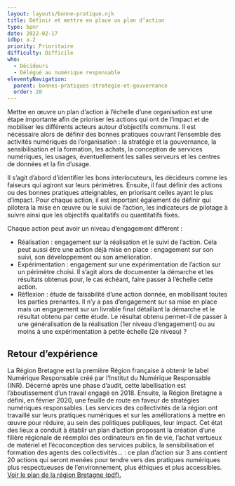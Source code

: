 ```yaml
---
layout: layouts/bonne-pratique.njk
title: Définir et mettre en place un plan d’action 
type: bpnr
date: 2022-02-17
idbp: a.2
priority: Prioritaire
difficulty: Difficile
who:
  - Décideurs
  - Délégué au numérique responsable 
eleventyNavigation:
  parent: bonnes-pratiques-strategie-et-gouvernance
  order: 20
---
```


Mettre en œuvre un plan d’action à l’échelle d’une organisation est une étape importante afin de prioriser les actions qui ont de l’impact et de mobiliser les différents acteurs autour d’objectifs communs. Il est nécessaire alors de définir des bonnes pratiques couvrant l’ensemble des activités numériques de l’organisation : la stratégie et la gouvernance, la sensibilisation et la formation, les achats, la conception de services numériques, les usages, éventuellement les salles serveurs et les centres de données et la fin d’usage.

Il s’agit d’abord d’identifier les bons interlocuteurs, les décideurs comme les faiseurs qui agiront sur leurs périmètres. Ensuite, il faut définir des actions ou des bonnes pratiques atteignables, en priorisant celles ayant le plus d’impact. Pour chaque action, il est important également de définir qui pilotera la mise en œuvre ou le suivi de l’action, les indicateurs de pilotage à suivre ainsi que les objectifs qualitatifs ou quantitatifs fixés.

Chaque action peut avoir un niveau d’engagement différent :

- Réalisation : engagement sur la réalisation et le suivi de l’action. Cela peut aussi être une action déjà mise en place : engagement sur son suivi, son développement ou son amélioration.
- Expérimentation : engagement sur une expérimentation de l’action sur un périmètre choisi. Il s’agit alors de documenter la démarche et les résultats obtenus pour, le cas échéant, faire passer à l’échelle cette action.
- Réflexion : étude de faisabilité d’une action donnée, en mobilisant toutes les parties prenantes. Il n’y a pas d’engagement sur sa mise en place mais un engagement sur un livrable final détaillant la démarche et le résultat obtenu par cette étude. Le résultat obtenu permet-il de passer à une généralisation de la réalisation (1er niveau d’engagement) ou au moins à une expérimentation à petite échelle (2è niveau) ?

## Retour d’expérience 
La Région Bretagne est la première Région française à obtenir le label Numérique Responsable créé par l’Institut du Numérique Responsable (INR). Décerné après une phase d’audit, cette labellisation est l’aboutissement d’un travail engagé en 2018. Ensuite, la Région Bretagne a défini, en février 2020, une feuille de route en faveur de stratégies numériques responsables. Les services des collectivités de la région ont travaillé sur leurs pratiques numériques et sur les améliorations à mettre en œuvre pour réduire, au sein des politiques publiques, leur impact. Cet état des lieux a conduit à établir un plan d’action proposant la création d’une filière régionale de réemploi des ordinateurs en fin de vie, l’achat vertueux de matériel et l’écoconception des services publics, la sensibilisation et formation des agents des collectivités… : ce plan d’action sur 3 ans contient 20 actions qui seront menées pour tendre vers des pratiques numériques plus respectueuses de l’environnement, plus éthiques et plus accessibles. [Voir le plan de la région Bretagne (pdf).](https://www.bretagne.bzh/app/uploads/PlanActions_label_Numerique_responsable_-avril_2021.pdf)
